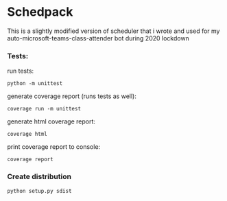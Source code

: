 # Schedpack

This is a slightly modified version of scheduler that i wrote and used for
my auto-microsoft-teams-class-attender bot during 2020 lockdown

### Tests:

run tests:
```shell
python -m unittest
```

generate coverage report (runs tests as well):
```shell
coverage run -m unittest
```

generate html coverage report:
```shell
coverage html
```

print coverage report to console:
```shell
coverage report
```

### Create distribution
```shell
python setup.py sdist
```